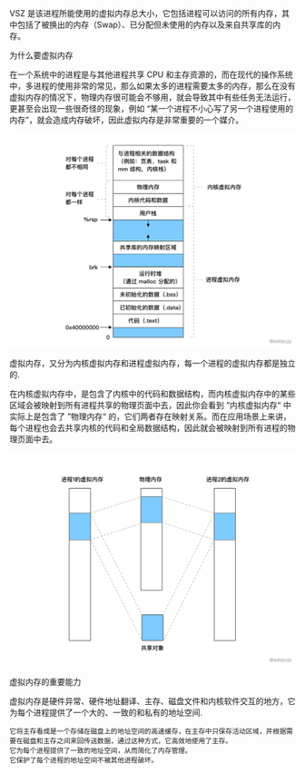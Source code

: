 VSZ 是该进程所能使用的虚拟内存总大小，它包括进程可以访问的所有内存，其中包括了被换出的内存（Swap）、已分配但未使用的内存以及来自共享库的内存。


为什么要虚拟内存

在一个系统中的进程是与其他进程共享 CPU 和主存资源的，而在现代的操作系统中，多进程的使用非常的常见，那么如果太多的进程需要太多的内存，那么在没有虚拟内存的情况下，物理内存很可能会不够用，就会导致其中有些任务无法运行，更甚至会出现一些很奇怪的现象，例如 “某一个进程不小心写了另一个进程使用的内存”，就会造成内存破坏，因此虚拟内存是非常重要的一个媒介。



![img.png](img.png)


虚拟内存，又分为内核虚拟内存和进程虚拟内存，每一个进程的虚拟内存都是独立的.

在内核虚拟内存中，是包含了内核中的代码和数据结构，而内核虚拟内存中的某些区域会被映射到所有进程共享的物理页面中去，因此你会看到 ”内核虚拟内存“ 中实际上是包含了 ”物理内存“ 的，它们两者存在映射关系。而在应用场景上来讲，每个进程也会去共享内核的代码和全局数据结构，因此就会被映射到所有进程的物理页面中去。

![img_1.png](img_1.png)


虚拟内存的重要能力

虚拟内存是硬件异常、硬件地址翻译、主存、磁盘文件和内核软件交互的地方，它为每个进程提供了一个大的、一致的和私有的地址空间.

    它将主存看成是一个存储在磁盘上的地址空间的高速缓存，在主存中只保存活动区域，并根据需要在磁盘和主存之间来回传送数据，通过这种方式，它高效地使用了主存。
    它为每个进程提供了一致的地址空间，从而简化了内存管理。
    它保护了每个进程的地址空间不被其他进程破坏。
